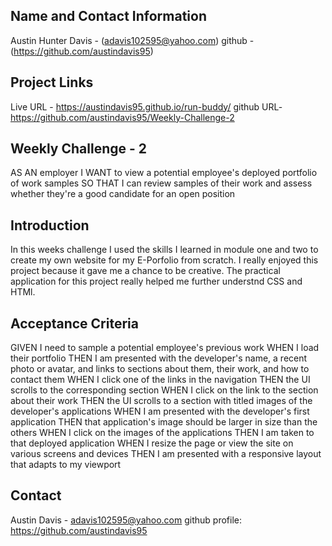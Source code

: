 ## Name and Contact Information  

Austin Hunter Davis - (adavis102595@yahoo.com)
github - (https://github.com/austindavis95)


## Project Links

Live URL - https://austindavis95.github.io/run-buddy/
github URL- https://github.com/austindavis95/Weekly-Challenge-2

## Weekly Challenge - 2

AS AN employer
I WANT to view a potential employee's deployed portfolio of work samples
SO THAT I can review samples of their work and assess whether they're a good candidate for an open position


## Introduction
 
 In this weeks challenge I used the skills I learned in module one and two to create my own website for my E-Porfolio from scratch. I really enjoyed this project because it gave me a chance to be creative. The practical application for this project really helped me further understnd CSS and HTMl.



## Acceptance Criteria
GIVEN I need to sample a potential employee's previous work
WHEN I load their portfolio
THEN I am presented with the developer's name, a recent photo or avatar, and links to sections about them, their work, and how to contact them
WHEN I click one of the links in the navigation
THEN the UI scrolls to the corresponding section
WHEN I click on the link to the section about their work
THEN the UI scrolls to a section with titled images of the developer's applications
WHEN I am presented with the developer's first application
THEN that application's image should be larger in size than the others
WHEN I click on the images of the applications
THEN I am taken to that deployed application
WHEN I resize the page or view the site on various screens and devices
THEN I am presented with a responsive layout that adapts to my viewport


 


## Contact
Austin Davis - adavis102595@yahoo.com
github profile: https://github.com/austindavis95 
